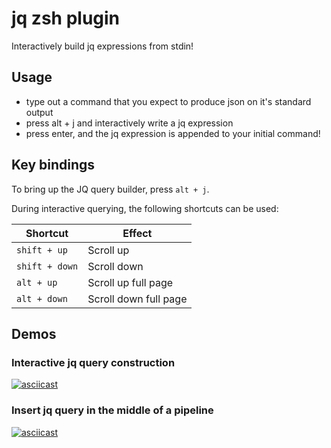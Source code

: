# jq zsh plugin

Interactively build jq expressions from stdin!

## Usage

- type out a command that you expect to produce json on it's standard output
- press alt + j and interactively write a jq expression
- press enter, and the jq expression is appended to your initial command!

## Key bindings

To bring up the JQ query builder, press `alt + j`.

During interactive querying, the following shortcuts can be used:

| Shortcut | Effect |
| ------ | -------- |
| `shift + up` | Scroll up |
| `shift + down` | Scroll down |
| `alt + up` | Scroll up full page |
| `alt + down` | Scroll down full page |

## Demos

### Interactive jq query construction

[![asciicast](https://asciinema.org/a/296765.svg)](https://asciinema.org/a/296765)

### Insert jq query in the middle of a pipeline

[![asciicast](https://asciinema.org/a/296767.svg)](https://asciinema.org/a/296767)
